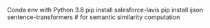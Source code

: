 Conda env with Python 3.8
pip install salesforce-lavis
pip install ijson
sentence-transformers  # for semantic similarity computation